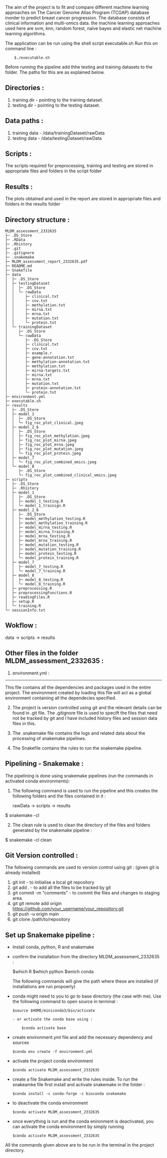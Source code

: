 The aim of the project is to fit and compare different machine learning approaches on The Cancer Genome Atlas Program (TCGAP) database inorder to predict breast cancer progression. The database consists of clinical information and multi-omics data. the machine learning approaches used here are svm, knn, random forest, naïve bayes and elastic net machine learning algorithms.

The application can be run using the shell script executable.sh
Run this on command line :

        $./executable.sh

Before running the pipeline add thhe testing and training datasets to the folder. The paths for this are as explained below.


Directories :
-------------

1. training.dir - pointing to the training dataset.
2. testing.dir - pointing to the testing dataset.

Data paths :
------------

1. training data - /data/trainingDataset/rawData
2. testing data - /data/testingDataset/rawData

Scripts :
---------
The scripts required for preprocessing, training and testing are stored in appropriate files and folders in the script folder

Results :
---------

The plots obtained and used in the report are stored in appropriate files and folders in the results folder

Directory structure :
---------------------

```
MLDM_assessment_2332635
├─ .DS_Store
├─ .RData
├─ .Rhistory
├─ .git
├─ .gitignore
├─ .snakemake
├─ MLDM_assessment_report_2332635.pdf
├─ README.md
├─ Snakefile
├─ data
│  ├─ .DS_Store
│  ├─ testingDataset
│  │  ├─ .DS_Store
│  │  └─ rawData
│  │     ├─ clinical.txt
│  │     ├─ cnv.txt
│  │     ├─ methylation.txt
│  │     ├─ mirna.txt
│  │     ├─ mrna.txt
│  │     ├─ mutation.txt
│  │     └─ protein.txt
│  └─ trainingDataset
│     ├─ .DS_Store
│     └─ rawData
│        ├─ .DS_Store
│        ├─ clinical.txt
│        ├─ cnv.txt
│        ├─ example.r
│        ├─ gene-annotation.txt
│        ├─ methylation-annotation.txt
│        ├─ methylation.txt
│        ├─ mirna-targets.txt
│        ├─ mirna.txt
│        ├─ mrna.txt
│        ├─ mutation.txt
│        ├─ protein-annotation.txt
│        └─ protein.txt
├─ environment.yml
├─ executable.sh
├─ results
│  ├─ .DS_Store
│  ├─ model_1
│  │  ├─ .DS_Store
│  │  └─ fig_roc_plot_clinical.jpeg
│  ├─ model_2_6
│  │  ├─ .DS_Store
│  │  ├─ fig_roc_plot_methylation.jpeg
│  │  ├─ fig_roc_plot_mirna.jpeg
│  │  ├─ fig_roc_plot_mrna.jpeg
│  │  ├─ fig_roc_plot_mutation.jpeg
│  │  └─ fig_roc_plot_protein.jpeg
│  ├─ model_7
│  │  └─ fig_roc_plot_combined_omics.jpeg
│  └─ model_8
│     ├─ .DS_Store
│     └─ fig_roc_plot_combined_clinical_omics.jpeg
├─ scripts
│  ├─ .DS_Store
│  ├─ .Rhistory
│  ├─ model_1
│  │  ├─ .DS_Store
│  │  ├─ model_1_testing.R
│  │  └─ model_1_trainign.R
│  ├─ model_2_6
│  │  ├─ .DS_Store
│  │  ├─ model_methylation_testing.R
│  │  ├─ model_methylation_training.R
│  │  ├─ model_mirna_testing.R
│  │  ├─ model_mirna_training.R
│  │  ├─ model_mrna_testing.R
│  │  ├─ model_mrna_training.R
│  │  ├─ model_mutation_testing.R
│  │  ├─ model_mutation_training.R
│  │  ├─ model_protein_testing.R
│  │  └─ model_protein_training.R
│  ├─ model_7
│  │  ├─ model_7_testing.R
│  │  └─ model_7_training.R
│  ├─ model_8
│  │  ├─ model_8_testing.R
│  │  └─ model_8_training.R
│  ├─ preprocessing.R
│  ├─ preprocessingFunctions.R
│  ├─ readingFiles.R
│  ├─ setup.R
│  └─ training.R
└─ sessionInfo.txt
```
Wokflow :
---------

data -> scripts -> results

Other files in the folder MLDM_assessment_2332635 :
---------------------------------------------------

1. environment.yml :
-----------------

This file contains all the dependencies and packages used in the entire project. The environment created by loading this file will act as a global environment containing all the dependecies specified.

2. The project is version controlled using git and the relevant details can be found in .git file. The .gitignore file is used to specift the files that need not be tracked by git and I have included history files and session data files in this.

3. The .snakemake file contains the logs and related data about the processing of snakemake pipelines.

4. The Snakefile contains the rules to run the snakemake pipeline.

Pipelining - Snakemake :
------------------------

The pipelining is done using snakemake pipelines (run the commands in activated conda environments):

1. The following command is used to run the pipeline and this creates the following folders and the files contained in it :
    
    rawData -> scripts -> results
    
  $ snakemake -cl


2. The clean rule is used to clean the directory of the files and folders generated by the snakemake pipeline :


  $ snakemake -cl clean

Git Version controlled :
------------------------


The following commands are used to version control using git :
(given git is already installed)

1. git init - to initialise a local git repository
2. git add . - to add all the files to be tracked by git
3. git commit -m "comments" - to commit the files and changes to staging area.
4. git git remote add origin https://github.com/your_username/your_repository.git
5. git push -u origin main
6. git clone /path/to/repository


Set up Snakemake pipeline :
---------------------------------

- Install conda, python, R and snakemake

- confirm the installation from the directory MLDM_assessment_2332635 :

    $which R 
    $which python
    $wnich conda
    
    The following commands will give the path where these are installed (if installations are run propoerly)

- conda might need to you to go to base directory (the case with me). Use the following command to open source in terminal :

      $source $HOME/miniconda3/bin/activate
      
      - or activate the conda base using :
      
          $conda activate base
      
- create environment.yml file and add the necessary dependency and sources

      $conda env create -f environment.yml

- activate the project conda environment

      $conda activate MLDM_assessment_2332635
    
- create a file Snakemake and write the rules inside. To run the snakeamke file first install and activate snakemake in the folder :

      $conda install -c conda-forge -c bioconda snakemake
      
- to deactivate the conda environment

      $conda activate MLDM_assessment_2332635

- once everything is run and the conda enironment is deactivated, you can activate the conda environment by simply running

      $conda activate MLDM_assessment_2332635
    
All the commands given above are to be run in the terminal in the project directory.


